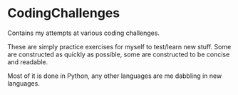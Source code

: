 # CodingChallenges
Contains my attempts at various coding challenges.

These are simply practice exercises for myself to test/learn new stuff.
Some are constructed as quickly as possible, some are constructed to be concise and readable.

Most of it is done in Python, any other languages are me dabbling in new languages.
